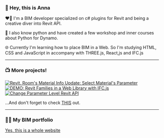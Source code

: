 ### 👋 Hey, this is Anna 

<p> ❤️‍🔥 I'm a BIM developer specialized on c# plugins for Revit and being a creative diver into Revit API. </p>
<p> 🐍 I also know python and have created a few workshop and inner courses about Python for Dynamo. </p>
<p> 🌐 Currently I'm learning how to place BIM in a Web. So I'm studying HTML, CSS and JavaScript in accompany with THREE.js, React,js and IFC.js </p>

---

### 📺 More projects!

<!-- BEGIN YOUTUBE-CARDS -->
[![Revit. Room's Material Info Update: Select Material's Parameter](https://ytcards.demolab.com/?id=vhu4GaO-wTY&title=Revit.+Room%27s+Material+Info+Update%3A+Select+Material%27s+Parameter&lang=en&timestamp=1696428432&background_color=%230d1117&title_color=%23ffffff&stats_color=%23dedede&max_title_lines=1&width=250&border_radius=5 "Revit. Room's Material Info Update: Select Material's Parameter")](https://www.youtube.com/watch?v=vhu4GaO-wTY)
[![DEMO: Revit Families in a Web Library with IFC.js](https://ytcards.demolab.com/?id=_qFzakScd9I&title=DEMO%3A+Revit+Families+in+a+Web+Library+with+IFC.js&lang=en&timestamp=1692607008&background_color=%230d1117&title_color=%23ffffff&stats_color=%23dedede&max_title_lines=1&width=250&border_radius=5 "DEMO: Revit Families in a Web Library with IFC.js")](https://www.youtube.com/watch?v=_qFzakScd9I)
[![Change Parameter Level Revit API](https://ytcards.demolab.com/?id=1F6EUURSrd4&title=Change+Parameter+Level+Revit+API&lang=en&timestamp=1691412900&background_color=%230d1117&title_color=%23ffffff&stats_color=%23dedede&max_title_lines=1&width=250&border_radius=5 "Change Parameter Level Revit API")](https://www.youtube.com/watch?v=1F6EUURSrd4)
<!-- END YOUTUBE-CARDS -->

...And don't forget to check <a href="https://youtu.be/99G8M0cRpsA">THIS</a> out. 

---
### 👩‍🎓 My BIM portfolio

<a href="https://622e12a76c242.site123.me/">Yes, this is a whole website</a> 

